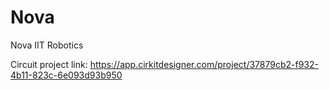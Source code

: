 # Nova
Nova IIT Robotics 


Circuit project link:
https://app.cirkitdesigner.com/project/37879cb2-f932-4b11-823c-6e093d93b950
